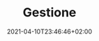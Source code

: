 ---
date: 2021-04-10T23:46:46+02:00
draft: false
title: "Gestione"
description: "Interpretazione dei dati"
fa_icon: fa-info-circle
noshowdate: true
noshowpager: true
layout: "engage-list"
listitem: true
---